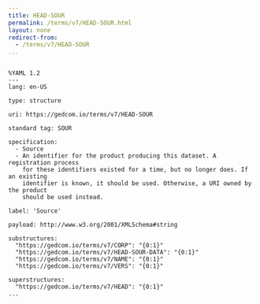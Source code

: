```yaml
---
title: HEAD-SOUR
permalink: /terms/v7/HEAD-SOUR.html
layout: none
redirect-from:
  - /terms/v7/HEAD-SOUR
...
```


```

%YAML 1.2
---
lang: en-US

type: structure

uri: https://gedcom.io/terms/v7/HEAD-SOUR

standard tag: SOUR

specification:
  - Source
  - An identifier for the product producing this dataset. A registration process
    for these identifiers existed for a time, but no longer does. If an existing
    identifier is known, it should be used. Otherwise, a URI owned by the product
    should be used instead.

label: 'Source'

payload: http://www.w3.org/2001/XMLSchema#string

substructures:
  "https://gedcom.io/terms/v7/CORP": "{0:1}"
  "https://gedcom.io/terms/v7/HEAD-SOUR-DATA": "{0:1}"
  "https://gedcom.io/terms/v7/NAME": "{0:1}"
  "https://gedcom.io/terms/v7/VERS": "{0:1}"

superstructures:
  "https://gedcom.io/terms/v7/HEAD": "{0:1}"
...

```
